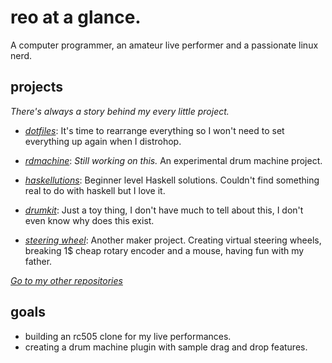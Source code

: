<h1>reo at a glance.</h1>

A computer programmer, an amateur live performer and a passionate linux nerd.

<h2>projects</h2>

_There's always a story behind my every little project._

- [_dotfiles_](https://github.com/ramazanemreosmanoglu/dotfiles): It's time to rearrange everything so I won't need to set everything up again when I distrohop.

- [_rdmachine_](https://github.com/ramazanemreosmanoglu/rdmachine): _Still working on this._ An experimental drum machine project.

- [_haskellutions_](https://github.com/ramazanemreosmanoglu/haskellutions): Beginner level Haskell solutions. Couldn't find something real to do with haskell but I love it.

- [_drumkit_](https://github.com/ramazanemreosmanoglu/drumkit): Just a toy thing, I don't have much to tell about this, I don't even know why does this exist.

- [_steering wheel_](https://github.com/ramazanemreosmanoglu/steering-wheel): Another maker project. Creating virtual steering wheels, breaking 1$ cheap rotary encoder and a mouse, having fun with my father.

[_Go to my other repositories_](https://github.com/ramazanemreosmanoglu?tab=repositories)

<h2>goals</h2>

- building an rc505 clone for my live performances.
- creating a drum machine plugin with sample drag and drop features.

